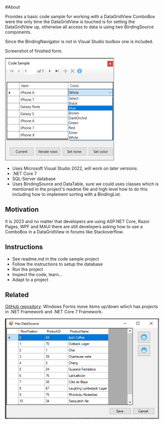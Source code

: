 #About

Provides a basic code sample for working with a DataGridView ComboBox were the only time the DataGridView is touched is for setting the DataGridView up, otherwise all access to data is using two BindingSource components.

Since the BindingNavigator is not in Visual Studio toolbox one is included.

Screenshot of finished form.

![Data Grid View Main](DataGridViewComboBoxCore/assets/DataGridViewMain.png)

- Uses Microsoft Visual Studio 2022, will work on later versions
- .NET Core 7
- SQL-Server database
- Uses BindingSource and DataTable, sure we could uses classes which is mentioned in the project's readme file and high level how to do this including how to implement sorting with a BindingList.

## Motivation

It is 2023 and no matter that developers are using ASP.NET Core, Razor Pages, WPF and MAUI there are still developers asking how to use a ComboBox in a DataGridView in forums like Stackoverflow.

## Instructions

- See readme.md in the code sample project
- Follow the instructions to setup the database
- Run the project
- Inspect the code, learn...
- Adapt to a project

## Related

[GitHub repository](https://github.com/karenpayneoregon/WindowsFormsMoveItemsUpDown): Windows Forms move items up/down which has projects in .NET Framework and .NET Core 7 Framework.

![Move Up Down Data Grid View](DataGridViewComboBoxCore/assets/MoveUpDownDataGridView.png)